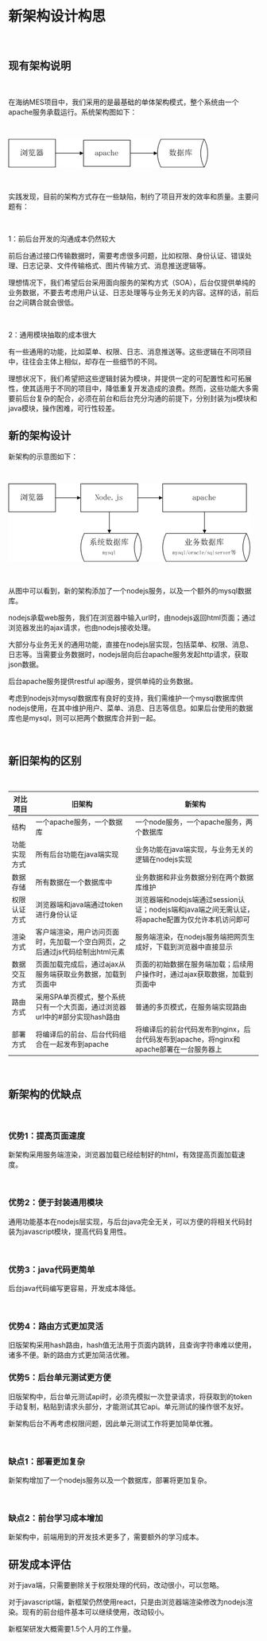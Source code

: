 # 新架构设计构思

​	

## 现有架构说明

​		

在海纳MES项目中，我们采用的是最基础的单体架构模式，整个系统由一个apache服务承载运行。系统架构图如下：

​	

![](img/旧架构图.png)

​		

实践发现，目前的架构方式存在一些缺陷，制约了项目开发的效率和质量。主要问题有：

​	

1：前后台开发的沟通成本仍然较大

前后台通过接口传输数据时，需要考虑很多问题，比如权限、身份认证、错误处理、日志记录、文件传输格式、图片传输方式、消息推送逻辑等。

理想情况下，我们希望后台采用面向服务的架构方式（SOA），后台仅提供单纯的业务数据，不要去考虑用户认证、日志处理等与业务无关的内容。这样的话，前后台之间耦合就会很低。

​	

2：通用模块抽取的成本很大

有一些通用的功能，比如菜单、权限、日志、消息推送等。这些逻辑在不同项目中，往往会主体上相似，却存在一些细节的不同。

理想状况下，我们希望把这些逻辑封装为模块，并提供一定的可配置性和可拓展性，使其适用于不同的项目中，降低重复开发造成的浪费。然而，这些功能大多需要前后台复杂的配合，必须在前台和后台充分沟通的前提下，分别封装为js模块和java模块，操作困难，可行性较差。





## 新的架构设计



新架构的示意图如下：

​	

![](img/新架构图.png)

​	

从图中可以看到，新的架构添加了一个nodejs服务，以及一个额外的mysql数据库。

nodejs承载web服务，我们在浏览器中输入url时，由nodejs返回html页面；通过浏览器发出的ajax请求，也由nodejs接收处理。

大部分与业务无关的通用功能，直接在nodejs层实现，包括菜单、权限、消息、日志等。当需要业务数据时，nodejs层向后台apache服务发起http请求，获取json数据。

后台apache服务提供restful api服务，提供单纯的业务数据。

考虑到nodejs对mysql数据库有良好的支持，我们需维护一个mysql数据库供nodejs使用，在其中维护用户、菜单、消息、日志等信息。如果后台使用的数据库也是mysql，则可以把两个数据库合并到一起。

​	

## 新旧架构的区别

​	

| 对比项目     | 旧架构                                                       | 新架构                                                       |
| ------------ | ------------------------------------------------------------ | ------------------------------------------------------------ |
| 结构         | 一个apache服务，一个数据库                                   | 一个node服务，一个apache服务，两个数据库                     |
| 功能实现方式 | 所有后台功能在java端实现                                     | 业务功能在java端实现，与业务无关的逻辑在nodejs实现           |
| 数据存储     | 所有数据在一个数据库中                                       | 业务数据和非业务数据分别在两个数据库维护                     |
| 权限认证方式 | 浏览器端和java端通过token进行身份认证                        | 浏览器端和nodejs端通过session认证；nodejs端和java端之间无需认证，将apache配置为仅允许本机访问即可 |
| 渲染方式     | 客户端渲染，用户访问页面时，先加载一个空白网页，之后通过js代码绘制出html元素 | 服务端渲染，在nodejs服务端把网页生成好，下载到浏览器中直接显示 |
| 数据交互方式 | 页面加载完成后，通过ajax从服务端获取业务数据，加载到页面中   | 页面的初始数据在服务端加载；后续用户操作时，通过ajax获取数据，加载到页面中 |
| 路由方式     | 采用SPA单页模式，整个系统只有一个大页面，通过浏览器url中的#部分实现hash路由 | 普通的多页模式，在服务端实现路由                             |
| 部署方式     | 将编译后的前台、后台代码组合在一起发布到apache               | 将编译后的前台代码发布到nginx，后台代码发布到apache，将nginx和apache部署在一台服务器上 |

​		

## 新架构的优缺点

​	

### 优势1：提高页面速度

新架构采用服务端渲染，浏览器加载已经绘制好的html，有效提高页面加载速度。

​		

### 优势2：便于封装通用模块

通用功能基本在nodejs层实现，与后台java完全无关，可以方便的将相关代码封装为javascript模块，提高代码复用性。

​	

### 优势3：java代码更简单

后台java代码编写更容易，开发成本降低。

​	

### ​优势4：路由方式更加灵活	

旧版架构采用hash路由，hash值无法用于页面内跳转，且查询字符串难以使用，诸多不便。新的路由方式更加简洁优雅。



### 优势5：后台单元测试更方便

旧版架构中，后台单元测试api时，必须先模拟一次登录请求，将获取到的token手动复制，粘贴到请求头部分，才能测试其它api。单元测试的操作很不友好。

新架构后台不再考虑权限问题，因此单元测试工作将更加简单优雅。

​	

### 缺点1：部署更加复杂	

新架构增加了一个nodejs服务以及一个数据库，部署将更加复杂。

​	

### 缺点2：前台学习成本增加

新架构中，前端用到的开发技术更多了，需要额外的学习成本。



## 研发成本评估

对于java端，只需要删除关于权限处理的代码，改动很小，可以忽略。

对于javascript端，新框架仍然使用react，只是由浏览器端渲染修改为nodejs渲染。现有的前台组件基本可以继续使用，改动较小。

新框架研发大概需要1.5个人月的工作量。

